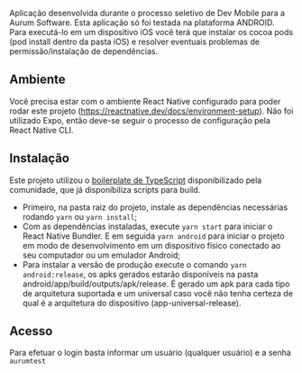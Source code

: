 <p align="left">
  Aplicação desenvolvida durante o processo seletivo de Dev Mobile para a Aurum Software. Esta aplicação só foi testada na plataforma ANDROID. Para executá-lo em um dispositivo iOS você terá que instalar os cocoa pods (pod install dentro da pasta iOS) e resolver eventuais problemas de permissão/instalação de dependências.
</p>

## Ambiente

Você precisa estar com o ambiente React Native configurado para poder rodar este projeto (https://reactnative.dev/docs/environment-setup). Não foi utilizado Expo, então deve-se seguir o processo de configuração pela React Native CLI.

## Instalação

Este projeto utilizou o [boilerplate de TypeScript](https://github.com/react-native-community/react-native-template-typescript) disponibilizado pela comunidade, que já disponibiliza scripts para build.

- Primeiro, na pasta raiz do projeto, instale as dependências necessárias rodando `yarn` ou `yarn install`;
- Com as dependências instaladas, execute `yarn start` para iniciar o React Native Bundler. E em seguida `yarn android` para iniciar o projeto em modo de desenvolvimento em um dispositivo físico conectado ao seu computador ou um emulador Android;
- Para instalar a versão de produção execute o comando `yarn android:release`, os apks gerados estarão disponíveis na pasta android/app/build/outputs/apk/release. É gerado um apk para cada tipo de arquitetura suportada e um universal caso você não tenha certeza de qual é a arquitetura do dispositivo (app-universal-release).

## Acesso

Para efetuar o login basta informar um usuário (qualquer usuário) e a senha `aurumtest`
